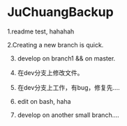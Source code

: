 JuChuangBackup
==============
1.readme test, hahahah

2.Creating a new branch is quick.

3. develop on branch1 && on master.

4. 在dev分支上修改文件。

5. 在dev分支上工作，有bug，修复先....
6. edit on bash, haha

7. develop on another small branch....

